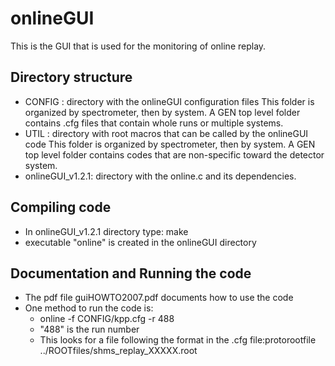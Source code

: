 onlineGUI
============================================
This is the GUI that is used for the monitoring of online replay.

Directory structure
----------------------
* CONFIG : directory with the  onlineGUI configuration files
  This folder is organized by spectrometer, then by system. A GEN top level 
  folder contains .cfg files that contain whole runs or multiple systems.
* UTIL : directory with root macros that can be called by the onlineGUI code
  This folder is organized by spectrometer, then by system. A GEN top level
  folder contains codes that are non-specific toward the detector system.
* onlineGUI_v1.2.1: directory with the online.c and its dependencies.

Compiling code
----------------------
* In onlineGUI_v1.2.1 directory type: make
* executable "online" is created in the onlineGUI directory

Documentation and Running the code
----------------
* The pdf file  guiHOWTO2007.pdf documents how to use the code
* One method to run the code is:
  * online -f CONFIG/kpp.cfg -r 488
  * "488" is the run number
  * This looks for a file following the format in the .cfg file:protorootfile ../ROOTfiles/shms_replay_XXXXX.root


